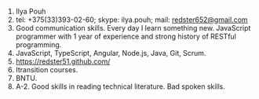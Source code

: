 1. Ilya Pouh
2. tel: +375(33)393-02-60; skype: ilya.pouh; mail: redster652@gmail.com
3. Good communication skills. Every day I learn something new. JavaScript programmer with 1 year of experience and strong history of RESTful programming.
4. JavaScript, TypeScript, Angular, Node.js, Java, Git, Scrum.
5. https://redster51.github.com/
6. Itransition courses.
7. BNTU.
8. A-2. Good skills in reading technical literature. Bad spoken skills.
